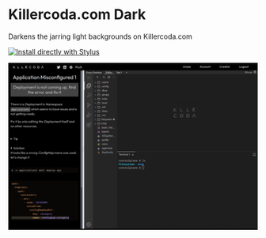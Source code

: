 # Killercoda.com Dark

Darkens the jarring light backgrounds on Killercoda.com

[![Install directly with Stylus](https://img.shields.io/badge/Install%20directly%20with-Stylus-238b8b.svg)](https://github.com/penguintamer/userstyle-killercoda-dark/raw/refs/heads/main/killercoda.user.css)

![](killercoda-dark-screenshot-1.0.0.png)
